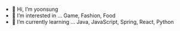 - 👋 Hi, I’m yoonsung
- 👀 I’m interested in ...
Game, Fashion, Food
- 🌱 I’m currently learning ...
Java, JavaScript, Spring, React, Python

<!---
sinhyez/sinhyez is a ✨ special ✨ repository because its `README.md` (this file) appears on your GitHub profile.
You can click the Preview link to take a look at your changes.
--->
